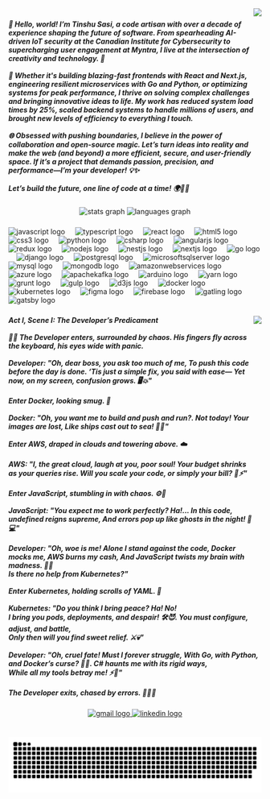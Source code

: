 <img align="right" height="300" src="https://media.giphy.com/media/v1.Y2lkPTc5MGI3NjExcnpsdXFpdHg3NGJlbHp0ZHg0ZXByanM0ZmozOXpmNjBhYTN3ZTRuaSZlcD12MV9naWZzX3NlYXJjaCZjdD1n/bGgsc5mWoryfgKBx1u/giphy.gif"  />

###

<h5 align="left">🌟 Hello, world! I’m Tinshu Sasi, a code artisan with over a decade of experience shaping the future of software. From spearheading AI-driven IoT security at the Canadian Institute for Cybersecurity to supercharging user engagement at Myntra, I live at the intersection of creativity and technology. 🚀<br><br>🔧 Whether it's building blazing-fast frontends with React and Next.js, engineering resilient microservices with Go and Python, or optimizing systems for peak performance, I thrive on solving complex challenges and bringing innovative ideas to life. My work has reduced system load times by 25%, scaled backend systems to handle millions of users, and brought new levels of efficiency to everything I touch.<br><br>🌐 Obsessed with pushing boundaries, I believe in the power of collaboration and open-source magic. Let’s turn ideas into reality and make the web (and beyond) a more efficient, secure, and user-friendly space. If it’s a project that demands passion, precision, and performance—I’m your developer! 💡✨<br><br>Let’s build the future, one line of code at a time! 🌍👨‍💻</h5>

###

<div align="center">
  <img src="https://github-readme-stats.vercel.app/api?username=thetinshusasi&hide_title=false&hide_rank=false&show_icons=true&include_all_commits=true&count_private=true&disable_animations=false&theme=dracula&locale=en&hide_border=false" height="150" alt="stats graph"  />
  <img src="https://github-readme-stats.vercel.app/api/top-langs?username=thetinshusasi&locale=en&hide_title=false&layout=compact&card_width=320&langs_count=5&theme=dracula&hide_border=false" height="150" alt="languages graph"  />
</div>

###

<div align="left">
  <img src="https://cdn.jsdelivr.net/gh/devicons/devicon/icons/javascript/javascript-original.svg" height="30" alt="javascript logo"  />
  <img width="12" />
  <img src="https://cdn.jsdelivr.net/gh/devicons/devicon/icons/typescript/typescript-original.svg" height="30" alt="typescript logo"  />
  <img width="12" />
  <img src="https://cdn.jsdelivr.net/gh/devicons/devicon/icons/react/react-original.svg" height="30" alt="react logo"  />
  <img width="12" />
  <img src="https://cdn.jsdelivr.net/gh/devicons/devicon/icons/html5/html5-original.svg" height="30" alt="html5 logo"  />
  <img width="12" />
  <img src="https://cdn.jsdelivr.net/gh/devicons/devicon/icons/css3/css3-original.svg" height="30" alt="css3 logo"  />
  <img width="12" />
  <img src="https://cdn.jsdelivr.net/gh/devicons/devicon/icons/python/python-original.svg" height="30" alt="python logo"  />
  <img width="12" />
  <img src="https://cdn.jsdelivr.net/gh/devicons/devicon/icons/csharp/csharp-original.svg" height="30" alt="csharp logo"  />
  <img width="12" />
  <img src="https://cdn.jsdelivr.net/gh/devicons/devicon/icons/angularjs/angularjs-original.svg" height="30" alt="angularjs logo"  />
  <img width="12" />
  <img src="https://cdn.jsdelivr.net/gh/devicons/devicon/icons/redux/redux-original.svg" height="30" alt="redux logo"  />
  <img width="12" />
  <img src="https://cdn.jsdelivr.net/gh/devicons/devicon/icons/nodejs/nodejs-original.svg" height="30" alt="nodejs logo"  />
  <img width="12" />
  <img src="https://cdn.jsdelivr.net/gh/devicons/devicon/icons/nestjs/nestjs-original.svg" height="30" alt="nestjs logo"  />
  <img width="12" />
  <img src="https://cdn.jsdelivr.net/gh/devicons/devicon/icons/nextjs/nextjs-original.svg" height="30" alt="nextjs logo"  />
  <img width="12" />
  <img src="https://cdn.jsdelivr.net/gh/devicons/devicon/icons/go/go-original.svg" height="30" alt="go logo"  />
  <img width="12" />
  <img src="https://cdn.jsdelivr.net/gh/devicons/devicon/icons/django/django-plain.svg" height="30" alt="django logo"  />
  <img width="12" />
  <img src="https://cdn.jsdelivr.net/gh/devicons/devicon/icons/postgresql/postgresql-original.svg" height="30" alt="postgresql logo"  />
  <img width="12" />
  <img src="https://cdn.jsdelivr.net/gh/devicons/devicon/icons/microsoftsqlserver/microsoftsqlserver-plain.svg" height="30" alt="microsoftsqlserver logo"  />
  <img width="12" />
  <img src="https://cdn.jsdelivr.net/gh/devicons/devicon/icons/mysql/mysql-original.svg" height="30" alt="mysql logo"  />
  <img width="12" />
  <img src="https://cdn.jsdelivr.net/gh/devicons/devicon/icons/mongodb/mongodb-original.svg" height="30" alt="mongodb logo"  />
  <img width="12" />
  <img src="https://cdn.jsdelivr.net/gh/devicons/devicon/icons/amazonwebservices/amazonwebservices-line-wordmark.svg" height="30" alt="amazonwebservices logo"  />
  <img width="12" />
  <img src="https://cdn.jsdelivr.net/gh/devicons/devicon/icons/azure/azure-original.svg" height="30" alt="azure logo"  />
  <img width="12" />
  <img src="https://cdn.jsdelivr.net/gh/devicons/devicon/icons/apachekafka/apachekafka-original.svg" height="30" alt="apachekafka logo"  />
  <img width="12" />
  <img src="https://cdn.jsdelivr.net/gh/devicons/devicon/icons/arduino/arduino-original.svg" height="30" alt="arduino logo"  />
  <img width="12" />
  <img src="https://cdn.jsdelivr.net/gh/devicons/devicon/icons/yarn/yarn-original.svg" height="30" alt="yarn logo"  />
  <img width="12" />
  <img src="https://cdn.jsdelivr.net/gh/devicons/devicon/icons/grunt/grunt-original.svg" height="30" alt="grunt logo"  />
  <img width="12" />
  <img src="https://cdn.jsdelivr.net/gh/devicons/devicon/icons/gulp/gulp-plain.svg" height="30" alt="gulp logo"  />
  <img width="12" />
  <img src="https://cdn.jsdelivr.net/gh/devicons/devicon/icons/d3js/d3js-original.svg" height="30" alt="d3js logo"  />
  <img width="12" />
  <img src="https://cdn.jsdelivr.net/gh/devicons/devicon/icons/docker/docker-original.svg" height="30" alt="docker logo"  />
  <img width="12" />
  <img src="https://cdn.jsdelivr.net/gh/devicons/devicon/icons/kubernetes/kubernetes-plain.svg" height="30" alt="kubernetes logo"  />
  <img width="12" />
  <img src="https://cdn.jsdelivr.net/gh/devicons/devicon/icons/figma/figma-original.svg" height="30" alt="figma logo"  />
  <img width="12" />
  <img src="https://cdn.jsdelivr.net/gh/devicons/devicon/icons/firebase/firebase-plain.svg" height="30" alt="firebase logo"  />
  <img width="12" />
  <img src="https://cdn.jsdelivr.net/gh/devicons/devicon/icons/gatling/gatling-original.svg" height="30" alt="gatling logo"  />
  <img width="12" />
  <img src="https://cdn.jsdelivr.net/gh/devicons/devicon/icons/gatsby/gatsby-original.svg" height="30" alt="gatsby logo"  />
</div>

###

<img align="right" height="600" src="https://media.giphy.com/media/v1.Y2lkPTc5MGI3NjExcnpsdXFpdHg3NGJlbHp0ZHg0ZXByanM0ZmozOXpmNjBhYTN3ZTRuaSZlcD12MV9naWZzX3NlYXJjaCZjdD1n/pqMSyHmekA1Qe7Utp7/giphy.gif"  />

###

<h5 align="left">Act I, Scene I: The Developer’s Predicament<br><br>👨‍💻 The Developer enters, surrounded by chaos. His fingers fly across the keyboard, his eyes wide with panic.<br><br>Developer: "Oh, dear boss, you ask too much of me, To push this code before the day is done. ‘Tis just a simple fix, you said with ease— Yet now, on my screen, confusion grows. 🖥️💥"<br><br>Enter Docker, looking smug. 🐳<br><br>Docker: "Oh, you want me to build and push and run?.  Not today! Your images are lost, Like ships cast out to sea! 🚢💨"<br><br>Enter AWS, draped in clouds and towering above. ☁️<br><br>AWS: "I, the great cloud, laugh at you, poor soul! Your budget shrinks as your queries rise. Will you scale your code, or simply your bill? 💸⚡"<br><br>Enter JavaScript, stumbling in with chaos. ⚙️🔧<br><br>JavaScript: "You expect me to work perfectly? Ha!... In this code, undefined reigns supreme, And errors pop up like ghosts in the night! 👻💻"<br><br>Developer: "Oh, woe is me! Alone I stand against the code, Docker mocks me, AWS burns my cash, And JavaScript twists my brain with madness. 😵‍💫<br>Is there no help from Kubernetes?"<br><br>Enter Kubernetes, holding scrolls of YAML. 📜<br><br>Kubernetes: "Do you think I bring peace? Ha! No!<br>I bring you pods, deployments, and despair! 🛠️😈. You must configure, adjust, and battle,<br>Only then will you find sweet relief. ⚔️💀"<br><br>Developer: "Oh, cruel fate! Must I forever struggle, With Go, with Python, and Docker’s curse? 🐍🐳. C# haunts me with its rigid ways,<br>While all my tools betray me! ⚡💼"<br><br>The Developer exits, chased by errors. 🏃‍♂️🐛</h5>

###

<div align="center">
  <a href="https://mail.google.com/thetinshusasi" target="_blank">
    <img src="https://img.shields.io/static/v1?message=Gmail&logo=gmail&label=&color=D14836&logoColor=white&labelColor=&style=for-the-badge" height="35" alt="gmail logo"  />
  </a>
  <a href="https://www.linkedin.com/in/tinshu-sasi/" target="_blank">
    <img src="https://img.shields.io/static/v1?message=LinkedIn&logo=linkedin&label=&color=0077B5&logoColor=white&labelColor=&style=for-the-badge" height="35" alt="linkedin logo"  />
  </a>
</div>

###

<br clear="both">

<img src="https://raw.githubusercontent.com/thetinshusasi/thetinshusasi/output/snake.svg" alt="Snake animation" />

###
